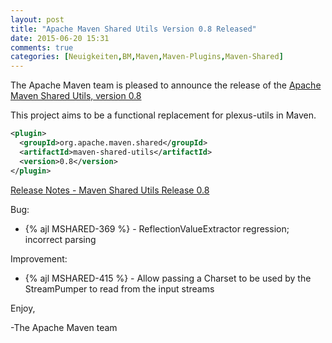 ```yaml
---
layout: post
title: "Apache Maven Shared Utils Version 0.8 Released"
date: 2015-06-20 15:31
comments: true
categories: [Neuigkeiten,BM,Maven,Maven-Plugins,Maven-Shared]
---
```

The Apache Maven team is pleased to announce the release of the 
[Apache Maven Shared Utils, version 0.8](http://maven.apache.org/shared/maven-shared-utils/)

This project aims to be a functional replacement for plexus-utils in Maven.


``` xml
<plugin>
  <groupId>org.apache.maven.shared</groupId>
  <artifactId>maven-shared-utils</artifactId>
  <version>0.8</version>
</plugin>
```

<!-- more -->

[Release Notes - Maven Shared Utils Release 0.8](https://issues.apache.org/jira/secure/ReleaseNote.jspa?projectId=12317922&version=12331409)

Bug:

 * {% ajl MSHARED-369 %} - ReflectionValueExtractor regression; incorrect parsing

Improvement:

* {% ajl MSHARED-415 %} - Allow passing a Charset to be used by the StreamPumper to read from the input streams

Enjoy,

-The Apache Maven team 
